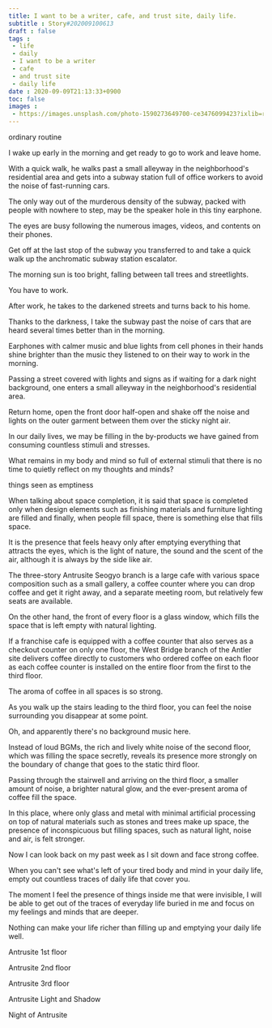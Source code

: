 ```yaml
---
title: I want to be a writer, cafe, and trust site, daily life.
subtitle : Story#202009100613
draft : false
tags :
 - life
 - daily
 - I want to be a writer
 - cafe
 - and trust site
 - daily life
date : 2020-09-09T21:13:33+0900
toc: false
images : 
 - https://images.unsplash.com/photo-1590273649700-ce3476099423?ixlib=rb-1.2.1&q=80&fm=jpg&crop=entropy&cs=tinysrgb&w=1080&fit=max&ixid=eyJhcHBfaWQiOjE1NTU0OX0
---
```


ordinary routine  

I wake up early in the morning and get ready to go to work and leave home.  

With a quick walk, he walks past a small alleyway in the neighborhood's residential area and gets into a subway station full of office workers to avoid the noise of fast-running cars.  

The only way out of the murderous density of the subway, packed with people with nowhere to step, may be the speaker hole in this tiny earphone.  

The eyes are busy following the numerous images, videos, and contents on their phones.  

Get off at the last stop of the subway you transferred to and take a quick walk up the anchromatic subway station escalator.  

The morning sun is too bright, falling between tall trees and streetlights.  

You have to work.  

After work, he takes to the darkened streets and turns back to his home.  

Thanks to the darkness, I take the subway past the noise of cars that are heard several times better than in the morning.  

Earphones with calmer music and blue lights from cell phones in their hands shine brighter than the music they listened to on their way to work in the morning.  

Passing a street covered with lights and signs as if waiting for a dark night background, one enters a small alleyway in the neighborhood's residential area.  

Return home, open the front door half-open and shake off the noise and lights on the outer garment between them over the sticky night air.  

In our daily lives, we may be filling in the by-products we have gained from consuming countless stimuli and stresses.  

What remains in my body and mind so full of external stimuli that there is no time to quietly reflect on my thoughts and minds?  

things seen as emptiness  

When talking about space completion, it is said that space is completed only when design elements such as finishing materials and furniture lighting are filled and finally, when people fill space, there is something else that fills space.  

It is the presence that feels heavy only after emptying everything that attracts the eyes, which is the light of nature, the sound and the scent of the air, although it is always by the side like air.  

The three-story Antrusite Seogyo branch is a large cafe with various space composition such as a small gallery, a coffee counter where you can drop coffee and get it right away, and a separate meeting room, but relatively few seats are available.  

On the other hand, the front of every floor is a glass window, which fills the space that is left empty with natural lighting.  

If a franchise cafe is equipped with a coffee counter that also serves as a checkout counter on only one floor, the West Bridge branch of the Antler site delivers coffee directly to customers who ordered coffee on each floor as each coffee counter is installed on the entire floor from the first to the third floor.  

The aroma of coffee in all spaces is so strong.  

As you walk up the stairs leading to the third floor, you can feel the noise surrounding you disappear at some point.  

Oh, and apparently there's no background music here.  

Instead of loud BGMs, the rich and lively white noise of the second floor, which was filling the space secretly, reveals its presence more strongly on the boundary of change that goes to the static third floor.  

Passing through the stairwell and arriving on the third floor, a smaller amount of noise, a brighter natural glow, and the ever-present aroma of coffee fill the space.  

In this place, where only glass and metal with minimal artificial processing on top of natural materials such as stones and trees make up space, the presence of inconspicuous but filling spaces, such as natural light, noise and air, is felt stronger.  

Now I can look back on my past week as I sit down and face strong coffee.  

When you can't see what's left of your tired body and mind in your daily life, empty out countless traces of daily life that cover you.  

The moment I feel the presence of things inside me that were invisible, I will be able to get out of the traces of everyday life buried in me and focus on my feelings and minds that are deeper.  

Nothing can make your life richer than filling up and emptying your daily life well.  

Antrusite 1st floor  

Antrusite 2nd floor  

Antrusite 3rd floor  

Antrusite Light and Shadow  

Night of Antrusite  


